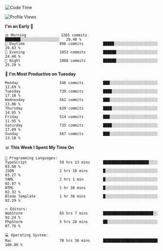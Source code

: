 <!--START_SECTION:waka-->
![Code Time](http://img.shields.io/badge/Code%20Time-2%2C810%20hrs%2049%20mins-blue)

![Profile Views](http://img.shields.io/badge/Profile%20Views-1-blue)

**I'm an Early 🐤** 

```text
🌞 Morning                1265 commits        ███████░░░░░░░░░░░░░░░░░░   29.40 % 
🌆 Daytime                896 commits         █████░░░░░░░░░░░░░░░░░░░░   20.83 % 
🌃 Evening                1053 commits        ██████░░░░░░░░░░░░░░░░░░░   24.48 % 
🌙 Night                  1088 commits        ██████░░░░░░░░░░░░░░░░░░░   25.29 % 
```
📅 **I'm Most Productive on Tuesday** 

```text
Monday                   546 commits         ███░░░░░░░░░░░░░░░░░░░░░░   12.69 % 
Tuesday                  739 commits         ████░░░░░░░░░░░░░░░░░░░░░   17.18 % 
Wednesday                562 commits         ███░░░░░░░░░░░░░░░░░░░░░░   13.06 % 
Thursday                 639 commits         ████░░░░░░░░░░░░░░░░░░░░░   14.85 % 
Friday                   514 commits         ███░░░░░░░░░░░░░░░░░░░░░░   11.95 % 
Saturday                 735 commits         ████░░░░░░░░░░░░░░░░░░░░░   17.09 % 
Sunday                   567 commits         ███░░░░░░░░░░░░░░░░░░░░░░   13.18 % 
```


📊 **This Week I Spent My Time On** 

```text
💬 Programming Languages: 
TypeScript               59 hrs 13 mins      █████████████████████░░░░   83.88 % 
JSON                     2 hrs 18 mins       █░░░░░░░░░░░░░░░░░░░░░░░░   03.27 % 
YAML                     2 hrs 1 min         █░░░░░░░░░░░░░░░░░░░░░░░░   02.87 % 
HTML                     1 hr 38 mins        █░░░░░░░░░░░░░░░░░░░░░░░░   02.32 % 
Blade Template           1 hr 36 mins        █░░░░░░░░░░░░░░░░░░░░░░░░   02.29 % 

🔥 Editors: 
WebStorm                 65 hrs 7 mins       ███████████████████████░░   92.24 % 
PhpStorm                 5 hrs 28 mins       ██░░░░░░░░░░░░░░░░░░░░░░░   07.76 % 

💻 Operating System: 
Mac                      70 hrs 36 mins      █████████████████████████   100.00 % 
```


<!--END_SECTION:waka-->
